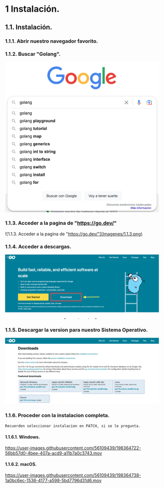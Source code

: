 # 1 Instalación.

## 1.1. Instalación.

### 1.1.1. Abrir nuestro navegador favorito.
### 1.1.2. Buscar "Golang".
![1.1.2. Buscar "Golang"](Imagenes/1.1.2.png)
### 1.1.3. Acceder a la pagina de "https://go.dev/"
![1.1.3. Acceder a la pagina de "https://go.dev/"](Imagenes/1.1.3.png)

### 1.1.4. Acceder a descargas.
![1.1.4. Acceder a descargas.](Imagenes/1.1.4.png)

### 1.1.5. Descargar la version para nuestro Sistema Operativo.
![](Imagenes/1.1.5.png)

### 1.1.6. Proceder con la instalacion completa.
    Recuerden seleccionar instalacion en PATCH, si se le pregunta.
    
#### 1.1.6.1. Windows.
https://user-images.githubusercontent.com/56109439/198364722-56bb57d0-4bee-407a-acd9-a11b7a0c3743.mov

#### 1.1.6.2. macOS.
https://user-images.githubusercontent.com/56109439/198364738-1a0bc6ec-1536-4177-a598-5bd7796d31d6.mov

